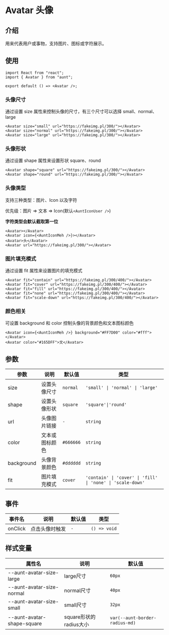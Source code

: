 # Avatar 头像

## 介绍
用来代表用户或事物，支持图片、图标或字符展示。

## 使用
```tsx
import React from "react";
import { Avatar } from "aunt";

export default () => <Avatar />;
```
### 头像尺寸
通过设置 size 属性来控制头像的尺寸，有三个尺寸可以选择 small、normal、large
```tsx
<Avatar size="small" url="https://fakeimg.pl/300/"></Avatar>
<Avatar size="normal" url="https://fakeimg.pl/300/"></Avatar>
<Avatar size="large" url="https://fakeimg.pl/300/"></Avatar>
```
### 头像形状
通过设置 shape 属性来设置形状 square、round
```tsx
<Avatar shape="square" url="https://fakeimg.pl/300/"></Avatar>
<Avatar shape="round" url="https://fakeimg.pl/300/"></Avatar>
```
### 头像类型
支持三种类型：图片、Icon 以及字符

优先级：图片 => 文本 => Icon(默认`<AuntIconUser />`)

**字符类型会默认截取第一位**
```tsx
<Avatar></Avatar>
<Avatar icon={<AuntIconMeh />}></Avatar>
<Avatar>头</Avatar>
<Avatar url="https://fakeimg.pl/300/"></Avatar>
```
### 图片填充模式
通过设置 fit 属性来设置图片的填充模式
```tsx
<Avatar fit="contain" url="https://fakeimg.pl/300/400/"></Avatar>
<Avatar fit="cover" url="https://fakeimg.pl/300/400/"></Avatar>
<Avatar fit="fill" url="https://fakeimg.pl/300/400/"></Avatar>
<Avatar fit="none" url="https://fakeimg.pl/300/400/"></Avatar>
<Avatar fit="scale-down" url="https://fakeimg.pl/300/400/"></Avatar>
```
### 颜色相关
可设置 background 和 color 控制头像的背景颜色和文本图标颜色
```tsx
<Avatar icon={<AuntIconMeh />} background="#FF7D00" color="#fff"></Avatar>
<Avatar color="#165DFF">文</Avatar>
```

## 参数
| 参数 | 说明 | 默认值 | 类型 |
| ---- | ---- | ---- | ------ |
| size |   设置头像尺寸   |   `normal`   |    `'small' \| 'normal' \| 'large'`    |
| shape | 设置头像形状 | `square` |  ` 'square'\|'round' `  |
| url | 头像图片链接 | `-`  | `string` |  
| color | 文本或图标颜色 |  `#666666`   | `string`  |
| background | 头像背景颜色 |  `#dddddd`  | `string` |
| fit | 图片填充模式 | `cover` | `'contain' \| 'cover' \| 'fill' \| 'none' \| 'scale-down'` |

## 事件
| 事件名 | 说明 | 默认值 | 类型 |
| ---- | ---- | ---- | ------ |
|onClick|点击头像时触发| `-` | `() => void` |

## 样式变量
| 属性名 | 说明 | 默认值 |
| ---- | ---- | ---- |
| --aunt-avatar-size-large | large尺寸 | `60px` |
| --aunt-avatar-size-normal | normal尺寸 | `40px` |
| --aunt-avatar-size-small | small尺寸 | `32px` |
| --aunt-avatar-shape-square | square形状的radius大小 | `var(--aunt-border-radius-md)` |


<code hidden="hidden" src="./demos/demo.tsx"></code>